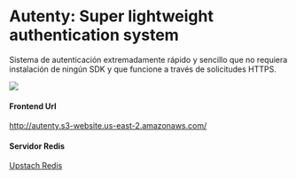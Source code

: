 # Autenty: Super lightweight authentication system

Sistema de autenticación extremadamente rápido y sencillo que no requiera instalación de ningún SDK y que funcione a través de solicitudes HTTPS.


![](https://autenty.s3.us-east-2.amazonaws.com/Sequence.png)

#### Frontend Url

http://autenty.s3-website.us-east-2.amazonaws.com/

#### Servidor Redis
[Upstach Redis](https://upstash.com/)
